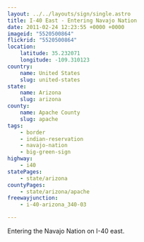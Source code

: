 ```yaml
---
layout: ../../layouts/sign/single.astro
title: I-40 East - Entering Navajo Nation
date: 2011-02-24 12:23:55 +0000 +0000
imageid: "5520500864"
flickrid: "5520500864"
location:
    latitude: 35.232071
    longitude: -109.310123
country:
    name: United States
    slug: united-states
state:
    name: Arizona
    slug: arizona
county:
    name: Apache County
    slug: apache
tags:
    - border
    - indian-reservation
    - navajo-nation
    - big-green-sign
highway:
    - i40
statePages:
    - state/arizona
countyPages:
    - state/arizona/apache
freewayjunction:
    - i-40-arizona_340-03

---
```

Entering the Navajo Nation on I-40 east.